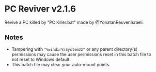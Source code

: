 # PC Reviver v2.1.6
Revive a PC killed by "PC Killer.bat" made by @YonatanReuvenIsraeli.

## Notes
- Tampering with `"%windir%\System32"` or any parent directory(s) permissions may cause the user permissions reset in this batch file to not reset to Windows default.
- This batch file may clear your auto-mount points.
